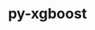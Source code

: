 ---
title: "py-xgboost"
layout: cache
categories: [package, develop-2023-10-08]
meta: {"versions": ["1.6.2"], "compilers": ["apple-clang@=14.0.0", "gcc@=11.3.0"], "oss": ["ubuntu22.04", "ventura"], "platforms": ["darwin", "linux"], "targets": ["aarch64", "x86_64_v3"], "stacks": ["ml-darwin-aarch64-mps", "ml-linux-x86_64-cpu", "ml-linux-x86_64-cuda", "ml-linux-x86_64-rocm", "root"], "num_specs": 3, "num_specs_by_stack": {"ml-darwin-aarch64-mps": 1, "root": 3, "ml-linux-x86_64-cuda": 1, "ml-linux-x86_64-rocm": 1, "ml-linux-x86_64-cpu": 1}}
spec_details: [{"hash": "byptj4ls64uf2herhthirl2pavu7ovnn", "compiler": "apple-clang@=14.0.0", "versions": ["1.6.2"], "os": "ventura", "platform": "darwin", "target": "aarch64", "variants": ["build_system=python_pip", "~dask", "~pandas", "~plotting", "~scikit-learn"], "stacks": ["ml-darwin-aarch64-mps", "root"], "size": "-", "tarball": "https://binaries.spack.io/releases/develop-2023-10-08/build_cache/darwin-ventura-aarch64/apple-clang-14.0.0/py-xgboost-1.6.2/darwin-ventura-aarch64-apple-clang-14.0.0-py-xgboost-1.6.2-byptj4ls64uf2herhthirl2pavu7ovnn.spack"}, {"hash": "txlnpstg5737hwowp4iylpongvr2p6dw", "compiler": "gcc@=11.3.0", "versions": ["1.6.2"], "os": "ubuntu22.04", "platform": "linux", "target": "x86_64_v3", "variants": ["build_system=python_pip", "~dask", "~pandas", "~plotting", "~scikit-learn"], "stacks": ["root", "ml-linux-x86_64-cuda"], "size": "-", "tarball": "https://binaries.spack.io/releases/develop-2023-10-08/build_cache/linux-ubuntu22.04-x86_64_v3/gcc-11.3.0/py-xgboost-1.6.2/linux-ubuntu22.04-x86_64_v3-gcc-11.3.0-py-xgboost-1.6.2-txlnpstg5737hwowp4iylpongvr2p6dw.spack"}, {"hash": "22rkpskdv7opratrn3nraus25rgxlrts", "compiler": "gcc@=11.3.0", "versions": ["1.6.2"], "os": "ubuntu22.04", "platform": "linux", "target": "x86_64_v3", "variants": ["build_system=python_pip", "~dask", "~pandas", "~plotting", "~scikit-learn"], "stacks": ["ml-linux-x86_64-rocm", "ml-linux-x86_64-cpu", "root"], "size": "-", "tarball": "https://binaries.spack.io/releases/develop-2023-10-08/build_cache/linux-ubuntu22.04-x86_64_v3/gcc-11.3.0/py-xgboost-1.6.2/linux-ubuntu22.04-x86_64_v3-gcc-11.3.0-py-xgboost-1.6.2-22rkpskdv7opratrn3nraus25rgxlrts.spack"}]
---